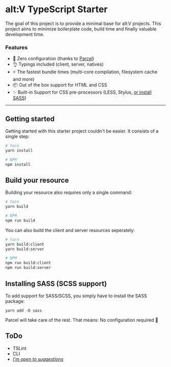 # alt:V TypeScript Starter

The goal of this project is to provide a minimal base for alt:V projects. This project aims to minimize boilerplate code, build time and finally valuable development time.

### Features
- 💆 Zero configuration (thanks to [Parcel](https://github.com/parcel-bundler/parcel))
- 👌 Typings included (client, server, natives)
- ⚡ The fastest bundle times (multi-core compilation, filesystem cache and more)
- 📦 Out of the box support for HTML and CSS
- ✨ Built-in Support for CSS pre-processors (LESS, Stylus, [or install SASS](#installing-sass-scss-support))

---

## Getting started

Getting started with this starter project couldn't be easier. It consists of a single step:
```bash
# Yarn
yarn install

# NPM
npm install
```

## Build your resource

Building your resource also requires only a single command:
```bash
# Yarn
yarn build

# NPM
npm run build
```

You can also build the client and server resources seperately:
```bash
# Yarn
yarn build:client
yarn build:server

# NPM
npm run build:client
npm run build:server
```

## Installing SASS (SCSS support)<a href="installingSass"></a>

To add support for SASS/SCSS, you simply have to install the SASS package:

`yarn add -D sass`

Parcel will take care of the rest. That means: No configuration required 🎉

## ToDo
- TSLint
- CLI
- [*I'm open to suggestions*](https://github.com/leNicDev/altv-typescript-starter/issues/new)